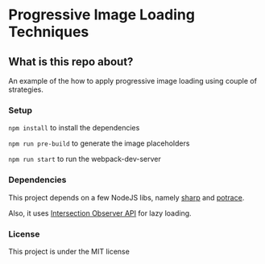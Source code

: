 # Progressive Image Loading Techniques

## What is this repo about?

An example of the how to apply progressive image loading using couple of strategies.

### Setup

`npm install` to install the dependencies

`npm run pre-build` to generate the image placeholders

`npm run start` to run the webpack-dev-server

### Dependencies

This project depends on a few NodeJS libs, namely [sharp](https://github.com/lovell/sharp) and [potrace](https://github.com/tooolbox/node-potrace).

Also, it uses [Intersection Observer API](https://developer.mozilla.org/en-US/docs/Web/API/Intersection_Observer_API) for lazy loading.

### License

This project is under the MIT license
